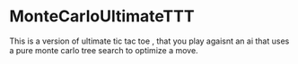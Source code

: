 # MonteCarloUltimateTTT
This is a version of ultimate tic tac toe , that you play agaisnt an ai that uses a pure monte carlo tree search to optimize a move.
